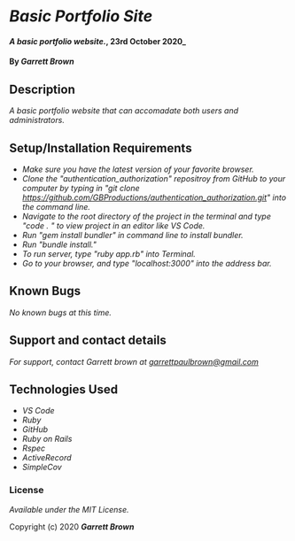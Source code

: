 # _Basic Portfolio Site_

#### _A basic portfolio website._, 23rd October 2020_

#### By _**Garrett Brown**_

## Description

_A basic portfolio website that can accomadate both users and administrators._

## Setup/Installation Requirements

* _Make sure you have the latest version of your favorite browser._
* _Clone the "authentication_authorization" repositroy from GitHub to your computer by typing in "git clone https://github.com/GBProductions/authentication_authorization.git" into the command line._
* _Navigate to the root directory of the project in the terminal and type "code . " to view project in an editor like VS Code._
* _Run "gem install bundler" in command line to install bundler._
* _Run "bundle install."_
* _To run server, type "ruby app.rb" into Terminal._
* _Go to your browser, and type "localhost:3000" into the address bar._

## Known Bugs

_No known bugs at this time._

## Support and contact details

_For support, contact Garrett brown at <garrettpaulbrown@gmail.com>_

## Technologies Used

* _VS Code_
* _Ruby_
* _GitHub_
* _Ruby on Rails_
* _Rspec_
* _ActiveRecord_
* _SimpleCov_

### License

*Available under the MIT License.*

Copyright (c) 2020 **_Garrett Brown_**
